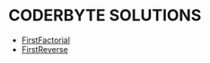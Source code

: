 # CODERBYTE SOLUTIONS

- [FirstFactorial](https://github.com/uufukttas/Coderbyte-Solutions/blob/master/FirstFactorial.js)
- [FirstReverse](https://github.com/uufukttas/Coderbyte-Solutions/blob/master/FirstReverse.js)